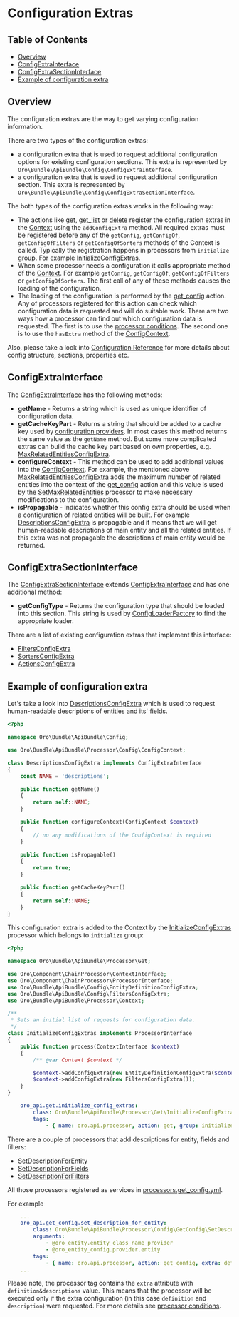 Configuration Extras
====================

Table of Contents
-----------------
 - [Overview](#overview)
 - [ConfigExtraInterface](#configextrainterface)
 - [ConfigExtraSectionInterface](#configextrasectioninterface)
 - [Example of configuration extra](#example-of-configuration-extra)

Overview
--------

The configuration extras are the way to get varying configuration information.

There are two types of the configuration extras:

- a configuration extra that is used to request additional configuration options for existing configuration sections. This extra is represented by `Oro\Bundle\ApiBundle\Config\ConfigExtraInterface`.
- a configuration extra that is used to request additional configuration section. This extra is represented by `Oro\Bundle\ApiBundle\Config\ConfigExtraSectionInterface`.

The both types of the configuration extras works in the following way:

- The actions like [get](./actions.md#get-action), [get_list](./actions.md#get_list-action) or [delete](./actions.md#delete-action) register the configuration extras in the [Context](./actions.md#context-class) using the `addConfigExtra` method. All required extras must be registered before any of the `getConfig`, `getConfigOf`, `getConfigOfFilters` or `getConfigOfSorters` methods of the Context is called. Typically the registration happens in processors from `initialize` group. For example [InitializeConfigExtras](../../Processor/Get/InitializeConfigExtras.php).
- When some processor needs a configuration it calls appropriate method of the [Context](./actions.md#context-class). For example `getConfig`, `getConfigOf`, `getConfigOfFilters` or `getConfigOfSorters`. The first call of any of these methods causes the loading of the configuration.
- The loading of the configuration is performed by the [get_config](./actions.md#get_config-action) action. Any of processors registered for this action can check which configuration data is requested and will do suitable work. There are two ways how a processor can find out which configuration data is requested. The first is to use the [processor conditions](./processors.md#processor-conditions). The second one is to use the `hasExtra` method of the [ConfigContext](../../Processor/Config/ConfigContext.php).

Also, please take a look into [Configuration Reference](./configuration.md) for more details about config structure, sections, properties etc.

ConfigExtraInterface
--------------------

The [ConfigExtraInterface](../../Config/ConfigExtraInterface.php) has the following methods:

 * **getName** - Returns a string which is used as unique identifier of configuration data.
 * **getCacheKeyPart** - Returns a string that should be added to a cache key used by [configuration providers](../../Provider/AbstractConfigProvider.php). In most cases this method returns the same value as the `getName` method. But some more complicated extras can build the cache key part based on own properties, e.g. [MaxRelatedEntitiesConfigExtra](../../Config/MaxRelatedEntitiesConfigExtra.php).
 * **configureContext** - This method can be used to add additional values into the [ConfigContext](../../Processor/Config/ConfigContext.php). For example, the mentioned above [MaxRelatedEntitiesConfigExtra](../../Config/MaxRelatedEntitiesConfigExtra.php) adds the maximum number of related entities into the context of the [get_config](./actions.md#get_config-action) action and this value is used by the [SetMaxRelatedEntities](../../Processor/Config/GetConfig/SetMaxRelatedEntities.php) processor to make necessary modifications to the configuration.
 * **isPropagable** - Indicates whether this config extra should be used when a configuration of related entities will be built. For example [DescriptionsConfigExtra](../../Config/DescriptionsConfigExtra.php) is propagable and it means that we will get human-readable descriptions of main entity and all the related entities. If this extra was not propagable the descriptions of main entity would be returned.


ConfigExtraSectionInterface
---------------------------

The [ConfigExtraSectionInterface](../../Config/ConfigExtraSectionInterface.php) extends [ConfigExtraInterface](../../Config/ConfigExtraInterface.php) and has one additional method:

 * **getConfigType** - Returns the configuration type that should be loaded into this section. This string is used by [ConfigLoaderFactory](../../Config/ConfigLoaderFactory.php) to find the appropriate loader.

There are a list of existing configuration extras that implement this interface:

- [FiltersConfigExtra](../../Config/FiltersConfigExtra.php)
- [SortersConfigExtra](../../Config/SortersConfigExtra.php)
- [ActionsConfigExtra](../../Config/ActionsConfigExtra.php)

Example of configuration extra
------------------------------

Let's take a look into [DescriptionsConfigExtra](../../Config/DescriptionsConfigExtra.php) which is used to request human-readable descriptions of entities and its' fields.

```php
<?php

namespace Oro\Bundle\ApiBundle\Config;

use Oro\Bundle\ApiBundle\Processor\Config\ConfigContext;

class DescriptionsConfigExtra implements ConfigExtraInterface
{
    const NAME = 'descriptions';

    public function getName()
    {
        return self::NAME;
    }

    public function configureContext(ConfigContext $context)
    {
        // no any modifications of the ConfigContext is required
    }

    public function isPropagable()
    {
        return true;
    }

    public function getCacheKeyPart()
    {
        return self::NAME;
    }
}
```

This configuration extra is added to the Context by the [InitializeConfigExtras](../../Processor/Get/InitializeConfigExtras.php) processor which belongs to `initialize` group:

```php
<?php

namespace Oro\Bundle\ApiBundle\Processor\Get;

use Oro\Component\ChainProcessor\ContextInterface;
use Oro\Component\ChainProcessor\ProcessorInterface;
use Oro\Bundle\ApiBundle\Config\EntityDefinitionConfigExtra;
use Oro\Bundle\ApiBundle\Config\FiltersConfigExtra;
use Oro\Bundle\ApiBundle\Processor\Context;

/**
 * Sets an initial list of requests for configuration data.
 */
class InitializeConfigExtras implements ProcessorInterface
{
    public function process(ContextInterface $context)
    {
        /** @var Context $context */

        $context->addConfigExtra(new EntityDefinitionConfigExtra($context->getAction()));
        $context->addConfigExtra(new FiltersConfigExtra());
    }
}
```

```yaml
    oro_api.get.initialize_config_extras:
        class: Oro\Bundle\ApiBundle\Processor\Get\InitializeConfigExtras
        tags:
            - { name: oro.api.processor, action: get, group: initialize, priority: 10 }
```

There are a couple of processors that add descriptions for entity, fields and filters:

 - [SetDescriptionForEntity](../../Processor/Config/GetConfig/SetDescriptionForEntity.php)
 - [SetDescriptionForFields](../../Processor/Config/Shared/SetDescriptionForFields.php)
 - [SetDescriptionForFilters](../../Processor/Config/Shared/SetDescriptionForFilters.php)

All those processors registered as services in [processors.get_config.yml](../config/processors.get_config.yml).

For example

```yaml
    ...
    oro_api.get_config.set_description_for_entity:
        class: Oro\Bundle\ApiBundle\Processor\Config\GetConfig\SetDescriptionForEntity
        arguments:
            - @oro_entity.entity_class_name_provider
            - @oro_entity_config.provider.entity
        tags:
            - { name: oro.api.processor, action: get_config, extra: definition&descriptions, priority: -200 }
    ...
```

Please note, the processor tag contains the `extra` attribute with `definition&descriptions` value. This means that the processor will be executed only if the extra configuration (in this case `definition` and `description`) were requested. For more details see [processor conditions](./processors.md#processor-conditions).
